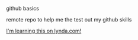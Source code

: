 github basics


remote repo to help me the test out my github skills

[I'm learning this on lynda.com!](http://www.lynda.com)
